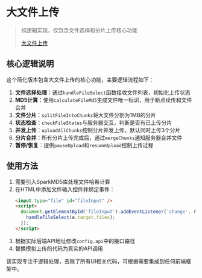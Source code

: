 # 大文件上传

> 纯逻辑实现，仅包含文件选择和分片上传核心功能
> 
> [大文件上传](https://github.com/Jinx-FX/JS-implementation/blob/main/src/apply/fileUpload.js)

## 核心逻辑说明

这个简化版本包含大文件上传的核心功能，主要逻辑流程如下：

1. **文件选择处理**：通过`handleFileSelect`函数接收文件列表，初始化上传状态
2. **MD5计算**：使用`calculateFileMd5`生成文件唯一标识，用于断点续传和文件合并
3. **文件分片**：`splitFileIntoChunks`将大文件分割为1MB的分片
4. **状态检查**：`checkFileStatus`与服务器交互，判断是否有已上传分片
5. **并发上传**：`uploadAllChunks`控制分片并发上传，默认同时上传3个分片
6. **分片合并**：所有分片上传完成后，通过`mergeChunks`通知服务器合并文件
7. **暂停/恢复**：提供`pauseUpload`和`resumeUpload`控制上传过程

## 使用方法

1. 需要引入SparkMD5库处理文件哈希计算
2. 在HTML中添加文件输入控件并绑定事件：
   ```html
   <input type="file" id="fileInput" />
   <script>
     document.getElementById('fileInput').addEventListener('change', (e) => {
       handleFileSelect(e.target.files);
     });
   </script>
   ```
3. 根据实际后端API地址修改`config.api`中的接口路径
4. 替换模拟上传的代码为真实的API调用

该实现专注于逻辑处理，去除了所有UI相关代码，可根据需要集成到任何前端框架中。